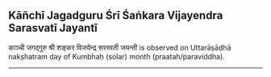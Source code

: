 ## Kāñchī Jagadguru Śrī Śaṅkara Vijayendra Sarasvatī Jayantī
काञ्ची जगद्गुरु श्री शङ्कर विजयेन्द्र सरस्वती जयन्ती is observed on Uttarāṣāḍhā nakṣhatram day of Kumbhaḥ (solar) month (praatah/paraviddha).



---
